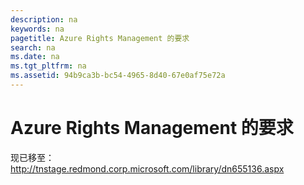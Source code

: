 ```yaml
---
description: na
keywords: na
pagetitle: Azure Rights Management 的要求
search: na
ms.date: na
ms.tgt_pltfrm: na
ms.assetid: 94b9ca3b-bc54-4965-8d40-67e0af75e72a
---
```

# Azure Rights Management 的要求
现已移至：http://tnstage.redmond.corp.microsoft.com/library/dn655136.aspx


